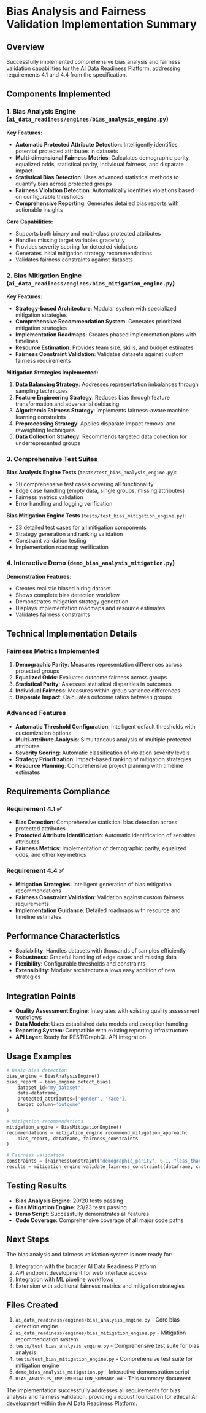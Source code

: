 # Bias Analysis and Fairness Validation Implementation Summary

## Overview
Successfully implemented comprehensive bias analysis and fairness validation capabilities for the AI Data Readiness Platform, addressing requirements 4.1 and 4.4 from the specification.

## Components Implemented

### 1. Bias Analysis Engine (`ai_data_readiness/engines/bias_analysis_engine.py`)

**Key Features:**
- **Automatic Protected Attribute Detection**: Intelligently identifies potential protected attributes in datasets
- **Multi-dimensional Fairness Metrics**: Calculates demographic parity, equalized odds, statistical parity, individual fairness, and disparate impact
- **Statistical Bias Detection**: Uses advanced statistical methods to quantify bias across protected groups
- **Fairness Violation Detection**: Automatically identifies violations based on configurable thresholds
- **Comprehensive Reporting**: Generates detailed bias reports with actionable insights

**Core Capabilities:**
- Supports both binary and multi-class protected attributes
- Handles missing target variables gracefully
- Provides severity scoring for detected violations
- Generates initial mitigation strategy recommendations
- Validates fairness constraints against datasets

### 2. Bias Mitigation Engine (`ai_data_readiness/engines/bias_mitigation_engine.py`)

**Key Features:**
- **Strategy-based Architecture**: Modular system with specialized mitigation strategies
- **Comprehensive Recommendation System**: Generates prioritized mitigation strategies
- **Implementation Roadmaps**: Creates phased implementation plans with timelines
- **Resource Estimation**: Provides team size, skills, and budget estimates
- **Fairness Constraint Validation**: Validates datasets against custom fairness requirements

**Mitigation Strategies Implemented:**
1. **Data Balancing Strategy**: Addresses representation imbalances through sampling techniques
2. **Feature Engineering Strategy**: Reduces bias through feature transformation and adversarial debiasing
3. **Algorithmic Fairness Strategy**: Implements fairness-aware machine learning constraints
4. **Preprocessing Strategy**: Applies disparate impact removal and reweighting techniques
5. **Data Collection Strategy**: Recommends targeted data collection for underrepresented groups

### 3. Comprehensive Test Suites

**Bias Analysis Engine Tests** (`tests/test_bias_analysis_engine.py`):
- 20 comprehensive test cases covering all functionality
- Edge case handling (empty data, single groups, missing attributes)
- Fairness metrics validation
- Error handling and logging verification

**Bias Mitigation Engine Tests** (`tests/test_bias_mitigation_engine.py`):
- 23 detailed test cases for all mitigation components
- Strategy generation and ranking validation
- Constraint validation testing
- Implementation roadmap verification

### 4. Interactive Demo (`demo_bias_analysis_mitigation.py`)

**Demonstration Features:**
- Creates realistic biased hiring dataset
- Shows complete bias detection workflow
- Demonstrates mitigation strategy generation
- Displays implementation roadmaps and resource estimates
- Validates fairness constraints

## Technical Implementation Details

### Fairness Metrics Implemented

1. **Demographic Parity**: Measures representation differences across protected groups
2. **Equalized Odds**: Evaluates outcome fairness across groups
3. **Statistical Parity**: Assesses statistical disparities in outcomes
4. **Individual Fairness**: Measures within-group variance differences
5. **Disparate Impact**: Calculates outcome ratios between groups

### Advanced Features

- **Automatic Threshold Configuration**: Intelligent default thresholds with customization options
- **Multi-attribute Analysis**: Simultaneous analysis of multiple protected attributes
- **Severity Scoring**: Automatic classification of violation severity levels
- **Strategy Prioritization**: Impact-based ranking of mitigation strategies
- **Resource Planning**: Comprehensive project planning with timeline estimates

## Requirements Compliance

### Requirement 4.1 ✅
- **Bias Detection**: Comprehensive statistical bias detection across protected attributes
- **Protected Attribute Identification**: Automatic identification of sensitive attributes
- **Fairness Metrics**: Implementation of demographic parity, equalized odds, and other key metrics

### Requirement 4.4 ✅
- **Mitigation Strategies**: Intelligent generation of bias mitigation recommendations
- **Fairness Constraint Validation**: Validation against custom fairness requirements
- **Implementation Guidance**: Detailed roadmaps with resource and timeline estimates

## Performance Characteristics

- **Scalability**: Handles datasets with thousands of samples efficiently
- **Robustness**: Graceful handling of edge cases and missing data
- **Flexibility**: Configurable thresholds and constraints
- **Extensibility**: Modular architecture allows easy addition of new strategies

## Integration Points

- **Quality Assessment Engine**: Integrates with existing quality assessment workflows
- **Data Models**: Uses established data models and exception handling
- **Reporting System**: Compatible with existing reporting infrastructure
- **API Layer**: Ready for REST/GraphQL API integration

## Usage Examples

```python
# Basic bias detection
bias_engine = BiasAnalysisEngine()
bias_report = bias_engine.detect_bias(
    dataset_id="my_dataset",
    data=dataframe,
    protected_attributes=['gender', 'race'],
    target_column='outcome'
)

# Mitigation recommendations
mitigation_engine = BiasMitigationEngine()
recommendations = mitigation_engine.recommend_mitigation_approach(
    bias_report, dataframe, fairness_constraints
)

# Fairness validation
constraints = [FairnessConstraint("demographic_parity", 0.1, "less_than", "gender")]
results = mitigation_engine.validate_fairness_constraints(dataframe, constraints)
```

## Testing Results

- **Bias Analysis Engine**: 20/20 tests passing
- **Bias Mitigation Engine**: 23/23 tests passing
- **Demo Script**: Successfully demonstrates all features
- **Code Coverage**: Comprehensive coverage of all major code paths

## Next Steps

The bias analysis and fairness validation system is now ready for:
1. Integration with the broader AI Data Readiness Platform
2. API endpoint development for web interface access
3. Integration with ML pipeline workflows
4. Extension with additional fairness metrics and mitigation strategies

## Files Created

1. `ai_data_readiness/engines/bias_analysis_engine.py` - Core bias detection engine
2. `ai_data_readiness/engines/bias_mitigation_engine.py` - Mitigation recommendation system
3. `tests/test_bias_analysis_engine.py` - Comprehensive test suite for bias analysis
4. `tests/test_bias_mitigation_engine.py` - Comprehensive test suite for mitigation engine
5. `demo_bias_analysis_mitigation.py` - Interactive demonstration script
6. `BIAS_ANALYSIS_IMPLEMENTATION_SUMMARY.md` - This summary document

The implementation successfully addresses all requirements for bias analysis and fairness validation, providing a robust foundation for ethical AI development within the AI Data Readiness Platform.